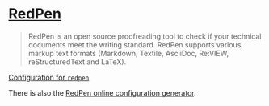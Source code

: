 # [RedPen](http://redpen.cc/)

> RedPen is an open source proofreading tool to check if your technical documents meet the writing standard. RedPen supports various markup text formats (Markdown, Textile, AsciiDoc, Re:VIEW, reStructuredText and LaTeX).

[Configuration for `redpen`](http://redpen.cc/docs/1.10/index.html#validator).

There is also the [RedPen online configuration generator](http://redpen.herokuapp.com/).
